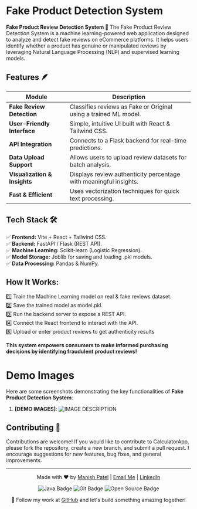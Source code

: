 # Fake Product Detection System

**Fake Product Review Detection System 📌** The Fake Product Review Detection System is a machine learning-powered web application designed to analyze and detect fake reviews on eCommerce platforms. It helps users identify whether a product has genuine or manipulated reviews by leveraging Natural Language Processing (NLP) and supervised learning models.

## Features 🪶

| **Module**                     | **Description**                                                                                          |
| ------------------------------ | -------------------------------------------------------------------------------------------------------- |
| **Fake Review Detection**      | Classifies reviews as Fake or Original using a trained ML model.                                         |
| **User-Friendly Interface**    | Simple, intuitive UI built with React & Tailwind CSS.                                                    |
| **API Integration**            | Connects to a Flask backend for real-time predictions.                                                   |
| **Data Upload Support**        | Allows users to upload review datasets for batch analysis.                                               |
| **Visualization & Insights**   | Displays review authenticity percentage with meaningful insights.                                        |
| **Fast & Efficient**           | Uses vectorization techniques for quick text processing.                                                 |

## Tech Stack 🛠️
✅ **Frontend:** Vite + React + Tailwind CSS.  
✅ **Backend:** FastAPI / Flask (REST API).    
✅ **Machine Learning:** Scikit-learn (Logistic Regression).  
✅ **Model Storage:** Joblib for saving and loading .pkl models.  
✅ **Data Processing:** Pandas & NumPy.



## How It Works:
1️⃣ Train the Machine Learning model on real & fake reviews dataset. <br>
2️⃣ Save the trained model as model.pkl.  <br>
3️⃣ Run the backend server to expose a REST API. <br>
4️⃣ Connect the React frontend to interact with the API. <br>
5️⃣ Upload or enter product reviews to get authenticity results <br>


**This system empowers consumers to make informed purchasing decisions by identifying fraudulent product reviews!**

# Demo Images 
Here are some screenshots demonstrating the key functionalities of **Fake Product Detection System**:

1. **[DEMO IMAGES]**:
   ![IMAGE DESCRIPTION](https://github.com/its-maneeshk/Fake-Product-Detection-System/blob/cd13ca9c1b9880703a8c437faf675f895ffa9d9b/tiny-fake-review-detector/project_images/screencapture-localhost-5173-2025-02-08-00_36_39.png)
   


## Contributing 🛂
Contributions are welcome! If you would like to contribute to CalculatorApp, please fork the repository, create a new branch, and submit a pull request. I encourage suggestions for new features, bug fixes, and general improvements.


---

<p align="center">
  Made with ❤️ by <a href="https://www.instagram.com/its_maneeshk_/" target="_blank">Manish Patel</a> | 
  <a href="mailto:maneeshkurmii@gmail.com">Email Me</a> | 
  <a href="https://www.linkedin.com/in/itsmaneeshk/" target="_blank">LinkedIn</a>
</p>

<p align="center">
  <img src="https://img.shields.io/badge/Code-Java-blue?style=flat-square&logo=java" alt="Java Badge">
  <img src="https://img.shields.io/badge/Tool-Git-orange?style=flat-square&logo=git" alt="Git Badge">
  <img src="https://img.shields.io/badge/Project-Open%20Source-brightgreen?style=flat-square" alt="Open Source Badge">
</p>

<p align="center">
  🚀 Follow my work at <a href="https://github.com/its-maneeshk" target="_blank">GitHub</a> and let's build something amazing together!
</p>


